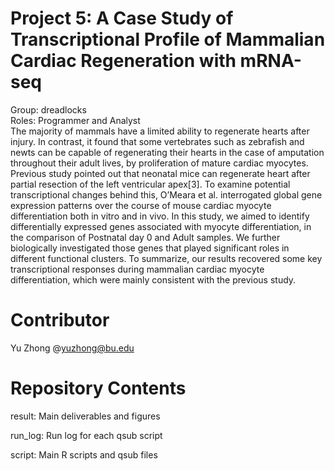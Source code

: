 # Project 5: A Case Study of Transcriptional Profile of Mammalian Cardiac Regeneration with mRNA-seq
Group: dreadlocks <br />
Roles: Programmer and Analyst <br /> 
The majority of mammals have a limited ability to regenerate hearts after injury. In contrast, it found that some vertebrates such as zebrafish and newts can be capable of regenerating their hearts in the case of amputation throughout their adult lives, by proliferation of mature cardiac myocytes. Previous study pointed out that neonatal mice can regenerate heart after partial resection of the left ventricular apex[3]. To examine potential transcriptional changes behind this, O’Meara et al. interrogated global gene expression patterns over the course of mouse cardiac myocyte differentiation both in vitro and in vivo.
In this study, we aimed to identify differentially expressed genes associated with myocyte differentiation, in the comparison of Postnatal day 0 and Adult samples. We further biologically investigated those genes that played significant roles in different functional clusters. To summarize, our results recovered some key transcriptional responses during mammalian cardiac myocyte differentiation, which were mainly consistent with the previous study.


# Contributor
Yu Zhong @yuzhong@bu.edu

# Repository Contents
result:
  Main deliverables and figures <br />

run_log:
  Run log for each qsub script <br />
  
script:
  Main R scripts and qsub files <br />
